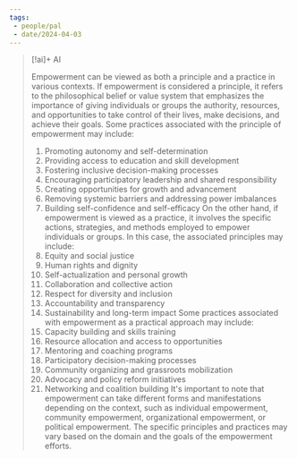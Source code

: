 ```yaml
---
tags:
 - people/pal
 - date/2024-04-03
---
```



> [!ai]+ AI
>
> Empowerment can be viewed as both a principle and a practice in various contexts.
> If empowerment is considered a principle, it refers to the philosophical belief or value system that emphasizes the importance of giving individuals or groups the authority, resources, and opportunities to take control of their lives, make decisions, and achieve their goals. Some practices associated with the principle of empowerment may include:
> 1. Promoting autonomy and self-determination
> 2. Providing access to education and skill development
> 3. Fostering inclusive decision-making processes
> 4. Encouraging participatory leadership and shared responsibility
> 5. Creating opportunities for growth and advancement
> 6. Removing systemic barriers and addressing power imbalances
> 7. Building self-confidence and self-efficacy
> On the other hand, if empowerment is viewed as a practice, it involves the specific actions, strategies, and methods employed to empower individuals or groups. In this case, the associated principles may include:
> 1. Equity and social justice
> 2. Human rights and dignity
> 3. Self-actualization and personal growth
> 4. Collaboration and collective action
> 5. Respect for diversity and inclusion
> 6. Accountability and transparency
> 7. Sustainability and long-term impact
> Some practices associated with empowerment as a practical approach may include:
> 1. Capacity building and skills training
> 2. Resource allocation and access to opportunities
> 3. Mentoring and coaching programs
> 4. Participatory decision-making processes
> 5. Community organizing and grassroots mobilization
> 6. Advocacy and policy reform initiatives
> 7. Networking and coalition building
> It's important to note that empowerment can take different forms and manifestations depending on the context, such as individual empowerment, community empowerment, organizational empowerment, or political empowerment. The specific principles and practices may vary based on the domain and the goals of the empowerment efforts.
